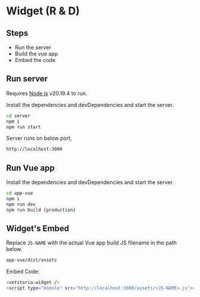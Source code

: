 # Widget (R & D)

## Steps

- Run the server
- Build the vue app
- Embed the code

## Run server

Requires [Node.js](https://nodejs.org/) v20.19.4 to run.

Install the dependencies and devDependencies and start the server.

```sh
cd server
npm i
npm run start
```

Server runs on below port,

```sh
http://localhost:3000
```

## Run Vue app
Install the dependencies and devDependencies and start the server.

```sh
cd app-vue
npm i
npm run dev
npm run build (production)
```

## Widget's Embed

Replace `JS-NAME` with the actual Vue app build JS filename in the path below.

```sh
app-vue/dist/assets
```

Embed Code:

```sh
<vetstoria-widget />
<script type="module" src="http://localhost:3000/assets/<JS-NAME>.js"></script>
```